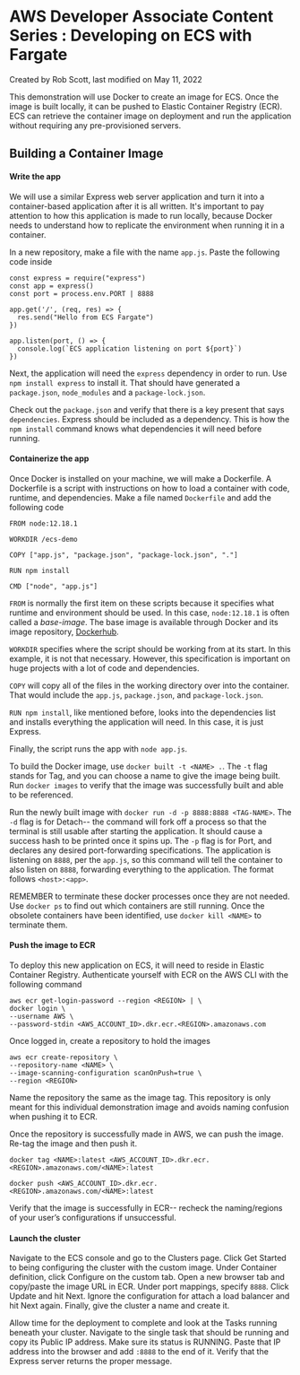 AWS Developer Associate Content Series : Developing on ECS with Fargate
=======================================================================

Created by Rob Scott, last modified on May 11, 2022

This demonstration will use Docker to create an image for ECS. Once the image is built locally, it can be pushed to Elastic Container Registry (ECR). ECS can retrieve the container image on deployment and run the application without requiring any pre-provisioned servers.

Building a Container Image
--------------------------

#### Write the app

We will use a similar Express web server application and turn it into a container-based application after it is all written. It's important to pay attention to how this application is made to run locally, because Docker needs to understand how to replicate the environment when running it in a container.

In a new repository, make a file with the name `app.js`. Paste the following code inside

    const express = require("express")
    const app = express()
    const port = process.env.PORT | 8888

    app.get('/', (req, res) => {
      res.send("Hello from ECS Fargate")
    })

    app.listen(port, () => {
      console.log(`ECS application listening on port ${port}`)
    })

Next, the application will need the `express` dependency in order to run. Use `npm install express` to install it. That should have generated a `package.json`, `node_modules` and a `package-lock.json`.

Check out the `package.json` and verify that there is a key present that says `dependencies`. Express should be included as a dependency. This is how the `npm install` command knows what dependencies it will need before running.

#### Containerize the app

Once Docker is installed on your machine, we will make a Dockerfile. A Dockerfile is a script with instructions on how to load a container with code, runtime, and dependencies. Make a file named `Dockerfile` and add the following code

    FROM node:12.18.1

    WORKDIR /ecs-demo

    COPY ["app.js", "package.json", "package-lock.json", "."]

    RUN npm install

    CMD ["node", "app.js"]

`FROM` is normally the first item on these scripts because it specifies what runtime and environment should be used. In this case, `node:12.18.1` is often called a _base-image_. The base image is available through Docker and its image repository, [Dockerhub](https://hub.docker.com/).

`WORKDIR` specifies where the script should be working from at its start. In this example, it is not that necessary. However, this specification is important on huge projects with a lot of code and dependencies.

`COPY` will copy all of the files in the working directory over into the container. That would include the `app.js`, `package.json`, and `package-lock.json`.

`RUN npm install`, like mentioned before, looks into the dependencies list and installs everything the application will need. In this case, it is just Express.

Finally, the script runs the app with `node app.js`.

To build the Docker image, use `docker built -t <NAME> .`. The `-t` flag stands for Tag, and you can choose a name to give the image being built. Run `docker images` to verify that the image was successfully built and able to be referenced.

Run the newly built image with `docker run -d -p 8888:8888 <TAG-NAME>`. The `-d` flag is for Detach-- the command will fork off a process so that the terminal is still usable after starting the application. It should cause a success hash to be printed once it spins up. The `-p` flag is for Port, and declares any desired port-forwarding specifications. The application is listening on `8888`, per the `app.js`, so this command will tell the container to also listen on `8888`, forwarding everything to the application. The format follows `<host>:<app>`.

REMEMBER to terminate these docker processes once they are not needed. Use `docker ps` to find out which containers are still running. Once the obsolete containers have been identified, use `docker kill <NAME>` to terminate them.

#### Push the image to ECR

To deploy this new application on ECS, it will need to reside in Elastic Container Registry. Authenticate yourself with ECR on the AWS CLI with the following command

    aws ecr get-login-password --region <REGION> | \
    docker login \
    --username AWS \
    --password-stdin <AWS_ACCOUNT_ID>.dkr.ecr.<REGION>.amazonaws.com
  
Once logged in, create a repository to hold the images

    aws ecr create-repository \
    --repository-name <NAME> \
    --image-scanning-configuration scanOnPush=true \
    --region <REGION>

Name the repository the same as the image tag. This repository is only meant for this individual demonstration image and avoids naming confusion when pushing it to ECR.

Once the repository is successfully made in AWS, we can push the image. Re-tag the image and then push it.

    docker tag <NAME>:latest <AWS_ACCOUNT_ID>.dkr.ecr.<REGION>.amazonaws.com/<NAME>:latest

    docker push <AWS_ACCOUNT_ID>.dkr.ecr.<REGION>.amazonaws.com/<NAME>:latest

Verify that the image is successfully in ECR-- recheck the naming/regions of your user’s configurations if unsuccessful.

#### Launch the cluster

Navigate to the ECS console and go to the Clusters page. Click Get Started to being configuring the cluster with the custom image. Under Container definition, click Configure on the custom tab. Open a new browser tab and copy/paste the image URL in ECR. Under port mappings, specify `8888`. Click Update and hit Next. Ignore the configuration for attach a load balancer and hit Next again. Finally, give the cluster a name and create it.

Allow time for the deployment to complete and look at the Tasks running beneath your cluster. Navigate to the single task that should be running and copy its Public IP address. Make sure its status is RUNNING. Paste that IP address into the browser and add `:8888` to the end of it. Verify that the Express server returns the proper message.
